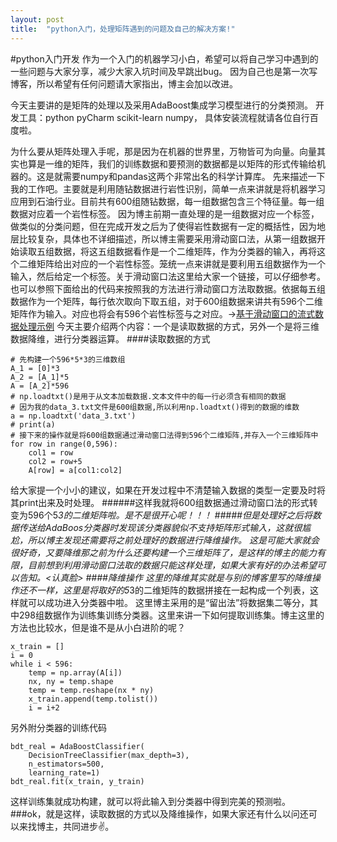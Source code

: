 ```yaml
---
layout: post
title:  "python入门，处理矩阵遇到的问题及自己的解决方案!"
---
```



#python入门开发 
作为一个入门的机器学习小白，希望可以将自己学习中遇到的一些问题与大家分享，减少大家入坑时间及早跳出bug。
因为自己也是第一次写博客，所以希望有任何问题请大家指出，博主会加以改进。

今天主要讲的是矩阵的处理以及采用AdaBoost集成学习模型进行的分类预测。
开发工具：python pyCharm scikit-learn numpy， 具体安装流程就请各位自行百度啦。

为什么要从矩阵处理入手呢，那是因为在机器的世界里，万物皆可为向量。向量其实也算是一维的矩阵，我们的训练数据和要预测的数据都是以矩阵的形式传输给机器的。这是就需要numpy和pandas这两个非常出名的科学计算库。
先来描述一下我的工作吧。主要就是利用随钻数据进行岩性识别，简单一点来讲就是将机器学习应用到石油行业。目前共有600组随钻数据，每一组数据包含三个特征量。每一组数据对应着一个岩性标签。
因为博主前期一直处理的是一组数据对应一个标签，做类似的分类问题，但在完成开发之后为了使得岩性数据有一定的概括性，因为地层比较复杂，具体也不详细描述，所以博主需要采用滑动窗口法，从第一组数据开始读取五组数据，将这五组数据看作是一个二维矩阵，作为分类器的输入，再将这个二维矩阵给出对应的一个岩性标签。笼统一点来讲就是要利用五组数据作为一个输入，然后给定一个标签。关于滑动窗口法这里给大家一个链接，可以仔细参考。也可以参照下面给出的代码来按照我的方法进行滑动窗口方法取数据。依据每五组数据作为一个矩阵，每行依次取向下取五组，对于600组数据来讲共有596个二维矩阵作为输入。对应也将会有596个岩性标签与之对应。→[基于滑动窗口的流式数据处理示例](https://www.cnblogs.com/chenergougou/p/7120024.html)
今天主要介绍两个内容：一个是读取数据的方式，另外一个是将三维数据降维，进行分类器运算。
####读取数据的方式

```
# 先构建一个596*5*3的三维数组
A_1 = [0]*3
A_2 = [A_1]*5
A = [A_2]*596
# np.loadtxt()是用于从文本加载数据.文本文件中的每一行必须含有相同的数据
# 因为我的data_3.txt文件是600组数据,所以利用np.loadtxt()得到的数据的维数
a = np.loadtxt('data_3.txt')
# print(a)
# 接下来的操作就是将600组数据通过滑动窗口法得到596个二维矩阵,并存入一个三维矩阵中
for row in range(0,596):
    col1 = row
    col2 = row+5
    A[row] = a[col1:col2]
```
给大家提一个小小的建议，如果在开发过程中不清楚输入数据的类型一定要及时将其print出来及时处理。
######这样我就将600组数据通过滑动窗口法的形式转变为596个5*3的二维矩阵啦。是不是很开心呢！！！
#####但是处理好之后将数据传送给AdaBoos分类器时发现该分类器貌似不支持矩阵形式输入，这就很尴尬，所以博主发现还需要将之前处理好的数据进行降维操作。
这是可能大家就会很好奇，又要降维那之前为什么还要构建一个三维矩阵了，是这样的博主的能力有限，目前想到利用滑动窗口法取的数据只能这样处理，如果大家有好的办法希望可以告知。<认真脸>
####降维操作
这里的降维其实就是与别的博客里写的降维操作还不一样，这里是将取好的5*3的二维矩阵的数据拼接在一起构成一个列表，这样就可以成功进入分类器中啦。
这里博主采用的是“留出法”将数据集二等分，其中298组数据作为训练集训练分类器。这里来讲一下如何提取训练集。博主这里的方法也比较水，但是谁不是从小白进阶的呢？

```
x_train = []
i = 0
while i < 596:
    temp = np.array(A[i])
    nx, ny = temp.shape
    temp = temp.reshape(nx * ny)
    x_train.append(temp.tolist())
    i = i+2
```
另外附分类器的训练代码

```
bdt_real = AdaBoostClassifier(
    DecisionTreeClassifier(max_depth=3),
    n_estimators=500,
    learning_rate=1)
bdt_real.fit(x_train, y_train)

```

这样训练集就成功构建，就可以将此输入到分类器中得到完美的预测啦。
###ok，就是这样，读取数据的方式以及降维操作，如果大家还有什么以问还可以来找博主，共同进步✌。




